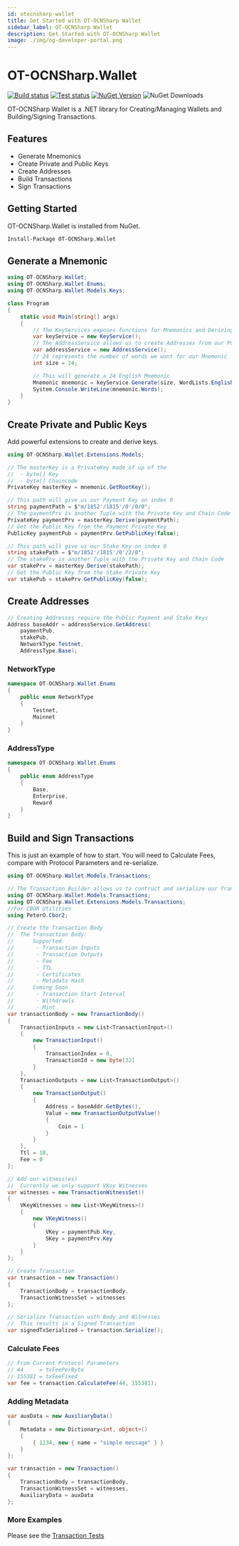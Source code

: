 ```yaml
---
id: otocnsharp-wallet
title: Get Started with OT-OCNSharp Wallet
sidebar_label: OT-OCNSharp Wallet
description: Get Started with OT-OCNSharp Wallet
image: ./img/og-developer-portal.png
--- 
```


# OT-OCNSharp.Wallet 
[![Build status](https://ci.appveyor.com/api/projects/status/knh87k86mf7gbxyo?svg=true)](https://ci.appveyor.com/project/nothingalike/otocnsharp-wallet/branch/main) [![Test status](https://img.shields.io/appveyor/tests/nothingalike/otocnsharp-wallet)](https://ci.appveyor.com/project/nothingalike/otocnsharp-wallet/branch/main) [![NuGet Version](https://img.shields.io/nuget/v/OT-OCNSharp.Wallet.svg?style=flat)](https://www.nuget.org/packages/OT-OCNSharp.Wallet/) ![NuGet Downloads](https://img.shields.io/nuget/dt/OT-OCNSharp.Wallet.svg)

OT-OCNSharp Wallet is a .NET library for Creating/Managing Wallets and Building/Signing Transactions.

## Features

* Generate Mnemonics
* Create Private and Public Keys
* Create Addresses
* Build Transactions
* Sign Transactions

## Getting Started

OT-OCNSharp.Wallet is installed from NuGet.

```sh
Install-Package OT-OCNSharp.Wallet
```

## Generate a Mnemonic

```csharp
using OT-OCNSharp.Wallet;
using OT-OCNSharp.Wallet.Enums;
using OT-OCNSharp.Wallet.Models.Keys;

class Program
{
    static void Main(string[] args)
    {
        // The KeyServices exposes functions for Mnemonics and Deriving Keys
        var keyService = new KeyService();
        // The AddressService allows us to create Addresses from our Public Keys
        var addressService = new AddressService();
        // 24 represents the number of words we want for our Mnemonic
        int size = 24;

        // This will generate a 24 English Mnemonic
        Mnemonic mnemonic = keyService.Generate(size, WordLists.English);
        System.Console.WriteLine(mnemonic.Words);
    }
}
```

## Create Private and Public Keys

Add powerful extensions to create and derive keys.

```csharp
using OT-OCNSharp.Wallet.Extensions.Models;
```

```csharp
// The masterKey is a PrivateKey made of up of the 
//  - byte[] Key
//  - byte[] Chaincode
PrivateKey masterKey = mnemonic.GetRootKey();

// This path will give us our Payment Key on index 0
string paymentPath = $"m/1852'/1815'/0'/0/0";
// The paymentPrv is another Tuple with the Private Key and Chain Code
PrivateKey paymentPrv = masterKey.Derive(paymentPath);
// Get the Public Key from the Payment Private Key
PublicKey paymentPub = paymentPrv.GetPublicKey(false);

// This path will give us our Stake Key on index 0
string stakePath = $"m/1852'/1815'/0'/2/0";
// The stakePrv is another Tuple with the Private Key and Chain Code
var stakePrv = masterKey.Derive(stakePath);
// Get the Public Key from the Stake Private Key
var stakePub = stakePrv.GetPublicKey(false);
```

## Create Addresses

```csharp
// Creating Addresses require the Public Payment and Stake Keys
Address baseAddr = addressService.GetAddress(
    paymentPub, 
    stakePub, 
    NetworkType.Testnet, 
    AddressType.Base);
```

### NetworkType

```csharp
namespace OT-OCNSharp.Wallet.Enums
{
    public enum NetworkType
    {
        Testnet,
        Mainnet
    }
}
```

### AddressType

```csharp
namespace OT-OCNSharp.Wallet.Enums
{
    public enum AddressType
    {
        Base,
        Enterprise,
        Reward
    }
}
```

## Build and Sign Transactions

This is just an example of how to start. You will need to Calculate Fees, compare with Protocol Parameters and re-serialize.

```csharp
using OT-OCNSharp.Wallet.Models.Transactions;
```

```csharp
// The Transaction Builder allows us to contruct and serialize our Transaction
using OT-OCNSharp.Wallet.Models.Transactions;
using OT-OCNSharp.Wallet.Extensions.Models.Transactions;
//For CBOR Utilities
using PeterO.Cbor2;

// Create the Transaction Body
//  The Transaction Body:
//      Supported
//       - Transaction Inputs
//       - Transaction Outputs
//       - Fee
//       - TTL
//       - Certificates
//       - Metadata Hash
//      Coming Soon
//       - Transaction Start Interval
//       - Withdrawls
//       - Mint
var transactionBody = new TransactionBody()
{
    TransactionInputs = new List<TransactionInput>()
    {
        new TransactionInput()
        {
            TransactionIndex = 0,
            TransactionId = new byte[32]
        }
    },
    TransactionOutputs = new List<TransactionOutput>()
    {
        new TransactionOutput()
        {
            Address = baseAddr.GetBytes(),
            Value = new TransactionOutputValue()
            {
                Coin = 1
            }
        }
    },
    Ttl = 10,
    Fee = 0
};

// Add our witness(es)
//  Currently we only support VKey Witnesses
var witnesses = new TransactionWitnessSet()
{
    VKeyWitnesses = new List<VKeyWitness>()
    {
        new VKeyWitness()
        {
            VKey = paymentPub.Key,
            SKey = paymentPrv.Key
        }
    }
};

// Create Transaction
var transaction = new Transaction()
{
    TransactionBody = transactionBody,
    TransactionWitnessSet = witnesses
};

// Serialize Transaction with Body and Witnesses
//  This results in a Signed Transaction
var signedTxSerialized = transaction.Serialize();
```

### Calculate Fees

```csharp
// From Current Protocol Parameters
// 44     = txFeePerByte
// 155381 = txFeeFixed
var fee = transaction.CalculateFee(44, 155381);
```

### Adding Metadata

```csharp
var auxData = new AuxiliaryData()
{
    Metadata = new Dictionary<int, object>()
    {
        { 1234, new { name = "simple message" } }
    }
};

var transaction = new Transaction()
{
    TransactionBody = transactionBody,
    TransactionWitnessSet = witnesses,
    AuxiliaryData = auxData
};
```

### More Examples

Please see the [Transaction Tests](https://github.com/OT-OCNSharp/otocnsharp-wallet/blob/main/OT-OCNSharp.Wallet.Test/TransactionTests.cs)
